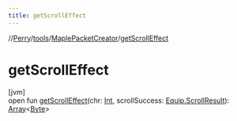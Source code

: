 ```yaml
---
title: getScrollEffect
---
```

//[Perry](../../../index.html)/[tools](../index.html)/[MaplePacketCreator](index.html)/[getScrollEffect](get-scroll-effect.html)



# getScrollEffect



[jvm]\
open fun [getScrollEffect](get-scroll-effect.html)(chr: [Int](https://kotlinlang.org/api/latest/jvm/stdlib/kotlin/-int/index.html), scrollSuccess: [Equip.ScrollResult](../../client.inventory/-equip/-scroll-result/index.html)): [Array](https://kotlinlang.org/api/latest/jvm/stdlib/kotlin/-array/index.html)&lt;[Byte](https://kotlinlang.org/api/latest/jvm/stdlib/kotlin/-byte/index.html)&gt;




